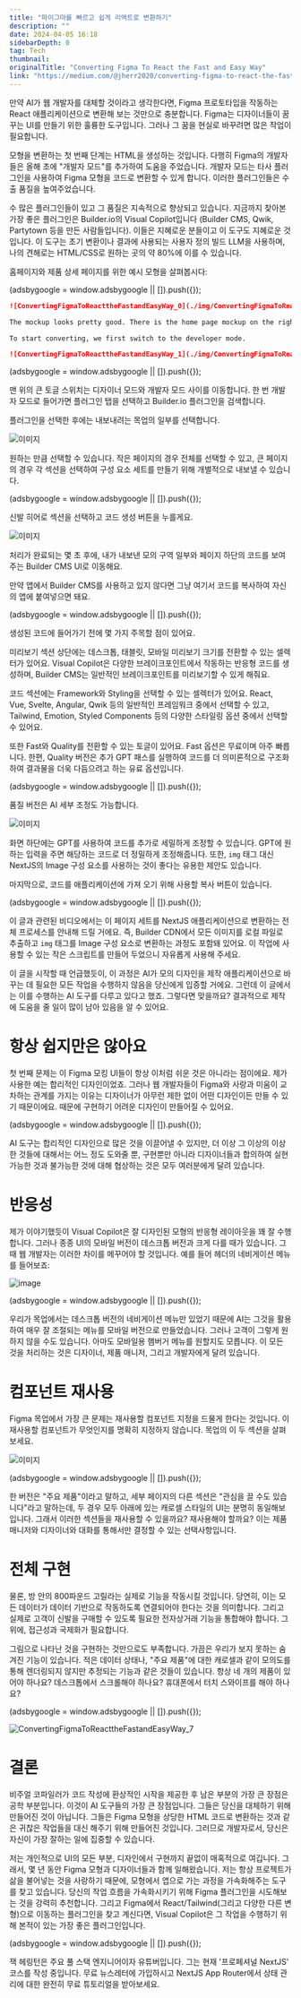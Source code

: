```yaml
---
title: "파이그마를 빠르고 쉽게 리액트로 변환하기"
description: ""
date: 2024-04-05 16:18
sidebarDepth: 0
tag: Tech
thumbnail: 
originalTitle: "Converting Figma To React the Fast and Easy Way"
link: "https://medium.com/@jherr2020/converting-figma-to-react-the-fast-and-easy-way-d6525a866f24"
---
```



만약 AI가 웹 개발자를 대체할 것이라고 생각한다면, Figma 프로토타입을 작동하는 React 애플리케이션으로 변환해 보는 것만으로 충분합니다. Figma는 디자이너들이 꿈꾸는 UI를 만들기 위한 훌륭한 도구입니다. 그러나 그 꿈을 현실로 바꾸려면 많은 작업이 필요합니다.

모형을 변환하는 첫 번째 단계는 HTML을 생성하는 것입니다. 다행히 Figma의 개발자들은 올해 초에 "개발자 모드"를 추가하여 도움을 주었습니다. 개발자 모드는 타사 플러그인을 사용하여 Figma 모형을 코드로 변환할 수 있게 합니다. 이러한 플러그인들은 수출 품질을 높여주었습니다.

수 많은 플러그인들이 있고 그 품질은 지속적으로 향상되고 있습니다. 지금까지 찾아본 가장 좋은 플러그인은 Builder.io의 Visual Copilot입니다 (Builder CMS, Qwik, Partytown 등을 만든 사람들입니다). 이들은 지혜로운 분들이고 이 도구도 지혜로운 것입니다. 이 도구는 초기 변환이나 결과에 사용되는 사용자 정의 빌드 LLM을 사용하며, 나의 견해로는 HTML/CSS로 원하는 곳의 약 80%에 이를 수 있습니다.

홈페이지와 제품 상세 페이지를 위한 예시 모형을 살펴봅시다:

<!-- ui-log 수평형 -->
<ins class="adsbygoogle"
  style="display:block"
  data-ad-client="ca-pub-4877378276818686"
  data-ad-slot="9743150776"
  data-ad-format="auto"
  data-full-width-responsive="true"></ins>
<component is="script">
(adsbygoogle = window.adsbygoogle || []).push({});
</component>

```markdown
![ConvertingFigmaToReacttheFastandEasyWay_0](./img/ConvertingFigmaToReacttheFastandEasyWay_0.png)

The mockup looks pretty good. There is the home page mockup on the right-hand side and the detail page on the left.

To start converting, we first switch to the developer mode.

![ConvertingFigmaToReacttheFastandEasyWay_1](./img/ConvertingFigmaToReacttheFastandEasyWay_1.png)
```

<!-- ui-log 수평형 -->
<ins class="adsbygoogle"
  style="display:block"
  data-ad-client="ca-pub-4877378276818686"
  data-ad-slot="9743150776"
  data-ad-format="auto"
  data-full-width-responsive="true"></ins>
<component is="script">
(adsbygoogle = window.adsbygoogle || []).push({});
</component>

맨 위의 큰 토글 스위치는 디자이너 모드와 개발자 모드 사이를 이동합니다. 한 번 개발자 모드로 들어가면 플러그인 탭을 선택하고 Builder.io 플러그인을 검색합니다.

플러그인을 선택한 후에는 내보내려는 목업의 일부를 선택합니다.

![이미지](./img/ConvertingFigmaToReacttheFastandEasyWay_2.png)

원하는 만큼 선택할 수 있습니다. 작은 페이지의 경우 전체를 선택할 수 있고, 큰 페이지의 경우 각 섹션을 선택하여 구성 요소 세트를 만들기 위해 개별적으로 내보낼 수 있습니다.

<!-- ui-log 수평형 -->
<ins class="adsbygoogle"
  style="display:block"
  data-ad-client="ca-pub-4877378276818686"
  data-ad-slot="9743150776"
  data-ad-format="auto"
  data-full-width-responsive="true"></ins>
<component is="script">
(adsbygoogle = window.adsbygoogle || []).push({});
</component>

신발 히어로 섹션을 선택하고 코드 생성 버튼을 누를게요.

![이미지](./img/ConvertingFigmaToReacttheFastandEasyWay_3.png)

처리가 완료되는 몇 초 후에, 내가 내보낸 모의 구역 일부와 페이지 하단의 코드를 보여주는 Builder CMS UI로 이동해요.

만약 앱에서 Builder CMS를 사용하고 있지 않다면 그냥 여기서 코드를 복사하여 자신의 앱에 붙여넣으면 돼요.

<!-- ui-log 수평형 -->
<ins class="adsbygoogle"
  style="display:block"
  data-ad-client="ca-pub-4877378276818686"
  data-ad-slot="9743150776"
  data-ad-format="auto"
  data-full-width-responsive="true"></ins>
<component is="script">
(adsbygoogle = window.adsbygoogle || []).push({});
</component>

생성된 코드에 들어가기 전에 몇 가지 주목할 점이 있어요.

미리보기 섹션 상단에는 데스크톱, 태블릿, 모바일 미리보기 크기를 전환할 수 있는 셀렉터가 있어요. Visual Copilot은 다양한 브레이크포인트에서 작동하는 반응형 코드를 생성하며, Builder CMS는 일반적인 브레이크포인트를 미리보기할 수 있게 해줘요.

코드 섹션에는 Framework와 Styling을 선택할 수 있는 셀렉터가 있어요. React, Vue, Svelte, Angular, Qwik 등의 일반적인 프레임워크 중에서 선택할 수 있고, Tailwind, Emotion, Styled Components 등의 다양한 스타일링 옵션 중에서 선택할 수 있어요.

또한 Fast와 Quality를 전환할 수 있는 토글이 있어요. Fast 옵션은 무료이며 아주 빠릅니다. 한편, Quality 버전은 추가 GPT 패스를 실행하여 코드를 더 의미론적으로 구조화하여 결과물을 더욱 다듬으려고 하는 유료 옵션입니다.

<!-- ui-log 수평형 -->
<ins class="adsbygoogle"
  style="display:block"
  data-ad-client="ca-pub-4877378276818686"
  data-ad-slot="9743150776"
  data-ad-format="auto"
  data-full-width-responsive="true"></ins>
<component is="script">
(adsbygoogle = window.adsbygoogle || []).push({});
</component>

품질 버전은 AI 세부 조정도 가능합니다.

![이미지](./img/ConvertingFigmaToReacttheFastandEasyWay_4.png)

화면 하단에는 GPT를 사용하여 코드를 추가로 세밀하게 조정할 수 있습니다. GPT에 원하는 입력을 주면 해당하는 코드로 더 정밀하게 조정해줍니다. 또한, `img` 태그 대신 NextJS의 Image 구성 요소를 사용하는 것이 좋다는 유용한 제안도 있습니다.

마지막으로, 코드를 애플리케이션에 가져 오기 위해 사용할 복사 버튼이 있습니다.

<!-- ui-log 수평형 -->
<ins class="adsbygoogle"
  style="display:block"
  data-ad-client="ca-pub-4877378276818686"
  data-ad-slot="9743150776"
  data-ad-format="auto"
  data-full-width-responsive="true"></ins>
<component is="script">
(adsbygoogle = window.adsbygoogle || []).push({});
</component>

이 글과 관련된 비디오에서는 이 페이지 세트를 NextJS 애플리케이션으로 변환하는 전체 프로세스를 안내해 드릴 거에요. 즉, Builder CDN에서 모든 이미지를 로컬 파일로 추출하고 `img` 태그를 Image 구성 요소로 변환하는 과정도 포함돼 있어요. 이 작업에 사용할 수 있는 작은 스크립트를 만들어 두었으니 자유롭게 사용해 주세요.

이 글을 시작할 때 언급했듯이, 이 과정은 AI가 모의 디자인을 제작 애플리케이션으로 바꾸는 데 필요한 모든 작업을 수행하지 않음을 당신에게 입증할 거에요. 그런데 이 글에서는 이를 수행하는 AI 도구를 다루고 있다고 했죠. 그렇다면 맞을까요? 결과적으로 제작에 도움을 줄 일이 많이 남아 있음을 알 수 있어요.

# 항상 쉽지만은 않아요

첫 번째 문제는 이 Figma 모킹 UI들이 항상 이처럼 쉬운 것은 아니라는 점이에요. 제가 사용한 예는 합리적인 디자인이었죠. 그러나 웹 개발자들이 Figma와 사랑과 미움이 교차하는 관계를 가지는 이유는 디자이너가 아무런 제한 없이 어떤 디자인이든 만들 수 있기 때문이에요. 때문에 구현하기 어려운 디자인이 만들어질 수 있어요.

<!-- ui-log 수평형 -->
<ins class="adsbygoogle"
  style="display:block"
  data-ad-client="ca-pub-4877378276818686"
  data-ad-slot="9743150776"
  data-ad-format="auto"
  data-full-width-responsive="true"></ins>
<component is="script">
(adsbygoogle = window.adsbygoogle || []).push({});
</component>

AI 도구는 합리적인 디자인으로 많은 것을 이끌어낼 수 있지만, 더 이상 그 이상의 이상한 것들에 대해서는 어느 정도 도와줄 뿐, 구현뿐만 아니라 디자이너들과 합의하여 실현 가능한 것과 불가능한 것에 대해 협상하는 것은 모두 여러분에게 달려 있습니다.

# 반응성

제가 이야기했듯이 Visual Copilot은 잘 디자인된 모형의 반응형 레이아웃을 꽤 잘 수행합니다. 그러나 종종 UI의 모바일 버전이 데스크톱 버전과 크게 다를 때가 있습니다. 그 때 웹 개발자는 이러한 차이를 메꾸어야 할 것입니다. 예를 들어 헤더의 네비게이션 메뉴를 들어보죠:

![image](./img/ConvertingFigmaToReacttheFastandEasyWay_5.png)

<!-- ui-log 수평형 -->
<ins class="adsbygoogle"
  style="display:block"
  data-ad-client="ca-pub-4877378276818686"
  data-ad-slot="9743150776"
  data-ad-format="auto"
  data-full-width-responsive="true"></ins>
<component is="script">
(adsbygoogle = window.adsbygoogle || []).push({});
</component>

우리가 목업에서는 데스크톱 버전의 네비게이션 메뉴만 있었기 때문에 AI는 그것을 활용하여 매우 잘 조절되는 메뉴를 모바일 버전으로 만들었습니다. 그러나 고객이 그렇게 원하지 않을 수도 있습니다. 아마도 모바일용 햄버거 메뉴를 원할지도 모릅니다. 이 모든 것을 처리하는 것은 디자이너, 제품 매니저, 그리고 개발자에게 달려 있습니다.

# 컴포넌트 재사용

Figma 목업에서 가장 큰 문제는 재사용할 컴포넌트 지정을 드물게 한다는 것입니다. 이 재사용할 컴포넌트가 무엇인지를 명확히 지정하지 않습니다. 목업의 이 두 섹션을 살펴보세요.

![이미지](./img/ConvertingFigmaToReacttheFastandEasyWay_6.png)

<!-- ui-log 수평형 -->
<ins class="adsbygoogle"
  style="display:block"
  data-ad-client="ca-pub-4877378276818686"
  data-ad-slot="9743150776"
  data-ad-format="auto"
  data-full-width-responsive="true"></ins>
<component is="script">
(adsbygoogle = window.adsbygoogle || []).push({});
</component>

한 버전은 "주요 제품"이라고 말하고, 세부 페이지의 다른 섹션은 "관심을 끌 수도 있습니다"라고 말하는데, 두 경우 모두 아래에 있는 캐로셀 스타일의 UI는 분명히 동일해보입니다. 그래서 이러한 섹션들을 재사용할 수 있을까요? 재사용해야 할까요? 이는 제품 매니저와 디자이너와 대화를 통해서만 결정할 수 있는 선택사항입니다.

# 전체 구현

물론, 방 안의 800파운드 고릴라는 실제로 기능을 작동시킬 것입니다. 당연히, 이는 모든 데이터가 데이터 기반으로 작동하도록 연결되어야 한다는 것을 의미합니다. 그리고 실제로 고객이 신발을 구매할 수 있도록 필요한 전자상거래 기능을 통합해야 합니다. 그 위에, 접근성과 국제화가 필요합니다.

그림으로 나타난 것을 구현하는 것만으로도 부족합니다. 가끔은 우리가 보지 못하는 숨겨진 기능이 있습니다. 적은 데이터 상태나, "주요 제품"에 대한 캐로셀과 같이 모의도를 통해 렌더링되지 않지만 추정되는 기능과 같은 것들이 있습니다. 항상 네 개의 제품이 있어야 하나요? 데스크톱에서 스크롤해야 하나요? 휴대폰에서 터치 스와이프를 해야 하나요?

<!-- ui-log 수평형 -->
<ins class="adsbygoogle"
  style="display:block"
  data-ad-client="ca-pub-4877378276818686"
  data-ad-slot="9743150776"
  data-ad-format="auto"
  data-full-width-responsive="true"></ins>
<component is="script">
(adsbygoogle = window.adsbygoogle || []).push({});
</component>

![ConvertingFigmaToReacttheFastandEasyWay_7](./img/ConvertingFigmaToReacttheFastandEasyWay_7.png)

# 결론

비주얼 코파일러가 코드 작성에 환상적인 시작을 제공한 후 남은 부분의 가장 큰 장점은 공학 부분입니다. 이것이 AI 도구들의 가장 큰 장점입니다. 그들은 당신을 대체하기 위해 만들어진 것이 아닙니다. 그들은 Figma 모형을 상당한 HTML 코드로 변환하는 것과 같은 귀찮은 작업들을 대신 해주기 위해 만들어진 것입니다. 그러므로 개발자로서, 당신은 자신이 가장 잘하는 일에 집중할 수 있습니다.

저는 개인적으로 UI의 모든 부분, 디자인에서 구현까지 끝없이 매혹적으로 여깁니다. 그래서, 몇 년 동안 Figma 모형과 디자이너들과 함께 일해왔습니다. 저는 항상 프로젝트가 삶을 불어넣는 것을 사랑하기 때문에, 모형에서 앱으로 가는 과정을 가속화해주는 도구를 찾고 있습니다. 당신의 작업 흐름을 가속화시키기 위해 Figma 플러그인을 시도해보는 것을 강력히 추천합니다. 그리고 Figma에서 React/Tailwind(그리고 다양한 다른 변형)으로 이동하는 플러그인을 찾고 계신다면, Visual Copilot은 그 작업을 수행하기 위해 본적이 있는 가장 좋은 플러그인입니다.

<!-- ui-log 수평형 -->
<ins class="adsbygoogle"
  style="display:block"
  data-ad-client="ca-pub-4877378276818686"
  data-ad-slot="9743150776"
  data-ad-format="auto"
  data-full-width-responsive="true"></ins>
<component is="script">
(adsbygoogle = window.adsbygoogle || []).push({});
</component>

잭 헤링턴은 주요 풀 스택 엔지니어이자 유튜버입니다. 
그는 현재 '프로페셔널 NextJS' 코스를 작성 중입니다. 
무료 뉴스레터에 가입하시고 NextJS App Router에서 상태 관리에 대한 완전히 무료 튜토리얼을 받아보세요.